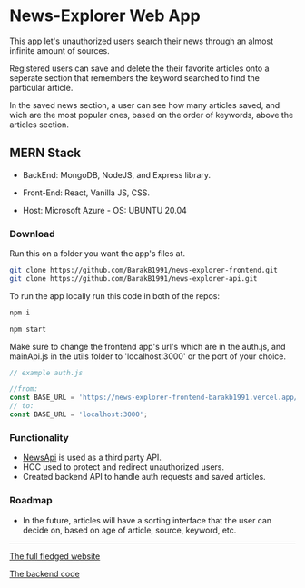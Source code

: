 # News-Explorer Web App

This app let's unauthorized users search their news through an almost infinite
amount of sources.

Registered users can save and delete the their favorite articles onto a seperate
section that remembers the keyword searched to find the particular article.

In the saved news section, a user can see how many articles saved, and wich are
the most popular ones, based on the order of keywords, above the articles
section.

## MERN Stack

- BackEnd: MongoDB, NodeJS, and Express library.

- Front-End: React, Vanilla JS, CSS.

- Host: Microsoft Azure - OS: UBUNTU 20.04

### Download

Run this on a folder you want the app's files at.

```bash
git clone https://github.com/BarakB1991/news-explorer-frontend.git
git clone https://github.com/BarakB1991/news-explorer-api.git
```

To run the app locally run this code in both of the repos:

```bash
npm i

npm start
```

Make sure to change the frontend app's url's which are in the auth.js, and
mainApi.js in the utils folder to 'localhost:3000' or the port of your choice.

```javascript
// example auth.js

//from:
const BASE_URL = 'https://news-explorer-frontend-barakb1991.vercel.app/api/v1';
// to:
const BASE_URL = 'localhost:3000';
```

### Functionality

- [NewsApi](https://newsapi.org/) is used as a third party API.
- HOC used to protect and redirect unauthorized users.
- Created backend API to handle auth requests and saved articles.

### Roadmap

- In the future, articles will have a sorting interface that the user can decide
  on, based on age of article, source, keyword, etc.

---

[The full fledged website](https://news-explorer-frontend-barakb1991.vercel.app/)

[The backend code](https://github.com/BarakB1991/news-explorer-api.git)

